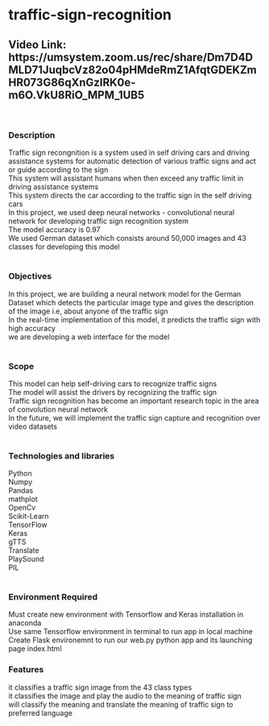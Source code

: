 <h1> traffic-sign-recognition </h1>
<h2> Video Link: https://umsystem.zoom.us/rec/share/Dm7D4DMLD71JuqbcVz82o04pHMdeRmZ1AfqtGDEKZmHR073G86qXnGzIRK0e-m6O.VkU8RiO_MPM_1UB5</h2>
</br>
<h3> Description </h3>
Traffic sign recongnition is a system used in self driving cars and driving assistance systems for automatic detection of various traffic signs and act or guide according to the sign</br>
This system will assistant humans when then exceed any traffic limit in driving assistance systems </br>
This system directs the car according to the traffic sign in the self driving cars </br>
In this project, we used deep neural networks - convolutional neural network  for developing traffic sign recognition system </br>
The model accuracy is 0.97  </br> 
We used German dataset which consists around 50,000 images and 43 classes for developing this model </br>
</br>
<h3> Objectives </h3>
In this project, we are building a neural network model for the German Dataset which detects the particular image type and gives the description of the image i.e, about anyone of the traffic sign </br>
In the real-time implementation of this model, it predicts the traffic sign with high accuracy </br>
we are developing a web interface for the model </br>
</br>
<h3> Scope </h3>
This model can help self-driving cars to recognize traffic signs </br>
The model will assist the drivers by recognizing the traffic sign </br>
Traffic sign recognition has become an important research topic in the area of convolution neural network </br>
In the future, we will implement the traffic sign capture and  recognition over video datasets </br>
</br> 
<h3> Technologies and libraries </h3>
Python </br>
Numpy </br>
Pandas </br>
mathplot </br>
OpenCv </br>
Scikit-Learn </br>
TensorFlow </br>
Keras </br>
gTTS </br>
Translate </br>
PlaySound </br>
PIL </br>
</br>
<h3> Environment Required </h3>
Must create new environment with Tensorflow and Keras installation in anaconda </br>
Use same Tensorflow environment in terminal to run app in local machine </br>
Create Flask environemnt to run our web.py python app and its launching page index.html </br>

<h3> Features </h3>
it classifies a traffic sign image from the 43 class types </br>
it classifies the image and play the audio to the meaning of traffic sign </br>
will classify the meaning and translate the meaning of traffic sign to preferred language </br>


